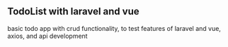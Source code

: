 ## TodoList with laravel and vue

basic todo app with crud functionality, to test features of laravel and vue, axios, and api development
